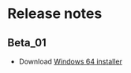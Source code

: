 # Release notes

## Beta_01

* Download [Windows 64 installer](https://github.com/Esukhia/dakje/releases/download/beta_01/Dakje_beta_01.exe)

